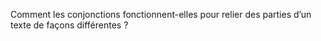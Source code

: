 Comment les conjonctions fonctionnent-elles pour relier des parties d’un texte de façons différentes ?